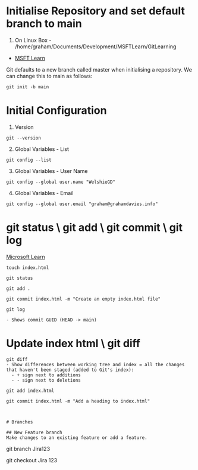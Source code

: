 # Initialise Repository and set default branch to main

1. On Linux Box - /home/graham/Documents/Development/MSFTLearn/GitLearning
- [MSFT Learn](https://learn.microsoft.com/en-gb/training/modules/intro-to-git/)

Git defaults to a new branch called master when initialising a repository. We can change this to main as follows:

```
git init -b main
```

# Initial Configuration

1. Version
```
git --version
```

2. Global Variables - List

```
git config --list
```

3. Global Variables - User Name
```
git config --global user.name "WelshieGD"
```

4. Global Variables - Email
```
git config --global user.email "graham@grahamdavies.info"
```

# git status \ git add \ git commit \ git log
[Microsoft Learn](https://learn.microsoft.com/en-us/training/modules/create-git-project/2-exercise-start-project)

```
touch index.html

git status

git add .

git commit index.html -m "Create an empty index.html file"

git log

- Shows commit GUID (HEAD -> main)

```

# Update index html \ git diff

```
git diff
- Show differences between working tree and index = all the changes that haven't been staged (added to Git's index):
  - + sign next to additions
  - - sign next to deletions

git add index.html

git commit index.html -m "Add a heading to index.html"



# Branches

## New Feature branch
Make changes to an existing feature or add a feature. 

```
git branch Jira123

git checkout Jira 123

```

